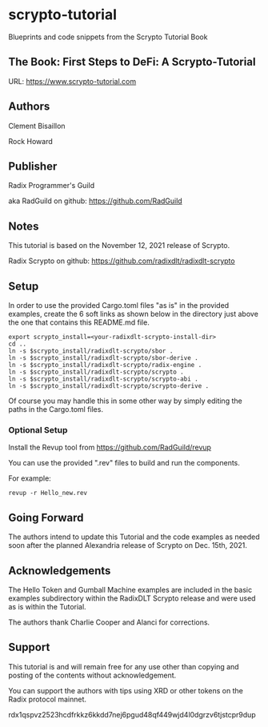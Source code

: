 # scrypto-tutorial

Blueprints and code snippets from the Scrypto Tutorial Book

## The Book: First Steps to DeFi: A Scrypto-Tutorial

URL:  https://www.scrypto-tutorial.com

## Authors

Clement Bisaillon

Rock Howard

## Publisher

Radix Programmer's Guild

aka RadGuild on github: https://github.com/RadGuild

## Notes

This tutorial is based on the November 12, 2021 release of Scrypto.

Radix Scrypto on github:  https://github.com/radixdlt/radixdlt-scrypto

## Setup

In order to use the provided Cargo.toml files "as is" in the
provided examples, create the 6 soft links as shown below in
the directory just above the one that contains this README.md file.

```
export scrypto_install=<your-radixdlt-scrypto-install-dir>
cd ..
ln -s $scrypto_install/radixdlt-scrypto/sbor .
ln -s $scrypto_install/radixdlt-scrypto/sbor-derive .
ln -s $scrypto_install/radixdlt-scrypto/radix-engine .
ln -s $scrypto_install/radixdlt-scrypto/scrypto .
ln -s $scrypto_install/radixdlt-scrypto/scrypto-abi .
ln -s $scrypto_install/radixdlt-scrypto/scrypto-derive .
```

Of course you may handle this in some other way by simply editing the paths in the Cargo.toml files.

### Optional Setup

Install the Revup tool from https://github.com/RadGuild/revup

You can use the provided ".rev" files to build and run the components.

For example:

```
revup -r Hello_new.rev
```

## Going Forward

The authors intend to update this Tutorial and the code examples as
needed soon after the planned Alexandria release of Scrypto on Dec. 15th, 2021.

## Acknowledgements

The Hello Token and Gumball Machine examples are included in the
basic examples subdirectory within the RadixDLT Scrypto release
and were used as is within the Tutorial.

The authors thank Charlie Cooper and Alanci for corrections.

## Support

This tutorial is and will remain free for any use other than
copying and posting of the contents without acknowledgement.

You can support the authors with tips using XRD or other tokens
on the Radix protocol mainnet.

rdx1qspvz2523hcdfrkkz6kkdd7nej6pgud48qf449wjd4l0dgrzv6tjstcpr9dup

